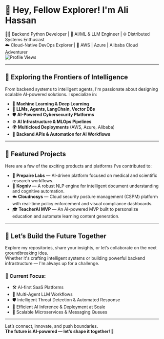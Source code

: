 # 🚀 Hey, Fellow Explorer! I'm Ali Hassan

👨‍💻 Backend Python Developer | 🤖 AI/ML & LLM Engineer | 🌐 Distributed Systems Enthusiast  
☁️ Cloud-Native DevOps Explorer | 🚀 AWS | Azure | Alibaba Cloud Adventurer  
![Profile Views](https://komarev.com/ghpvc/?username=alihssan)

---

## 🧠 Exploring the Frontiers of Intelligence

From backend systems to intelligent agents, I'm passionate about designing scalable AI-powered solutions. I specialize in:

- 🧬 **Machine Learning & Deep Learning**  
- 🧠 **LLMs, Agents, LangChain, Vector DBs**  
- 🛡️ **AI-Powered Cybersecurity Platforms**  
- ⚙️ **AI Infrastructure & MLOps Pipelines**  
- 🌍 **Multicloud Deployments** (AWS, Azure, Alibaba)  
- 🧪 **Backend APIs & Automation for AI Workflows**

---

## 🚀 Featured Projects

Here are a few of the exciting products and platforms I've contributed to:

- 🔬 **Prepaire Labs** — AI-driven platform focused on medical and scientific research workflows.
- 🧠 **Kogniv** — A robust NLP engine for intelligent document understanding and cognitive automation.
- ☁️ **Cloudnosys** — Cloud security posture management (CSPM) platform with real-time policy enforcement and visual compliance dashboards.
- 🎓 **TeacherAI MVP** — An AI-powered MVP built to personalize education and automate learning content generation.

---

## 👾 Let’s Build the Future Together

Explore my repositories, share your insights, or let’s collaborate on the next groundbreaking idea.  
Whether it's crafting intelligent systems or building powerful backend infrastructure — I'm always up for a challenge.

### 🚧 Current Focus:
- 🛠️ AI-first SaaS Platforms  
- 🔁 Multi-Agent LLM Workflows  
- 🛡️ Intelligent Threat Detection & Automated Response  
- 🎯 Efficient AI Inference & Deployment at Scale  
- 🚀 Scalable Microservices & Messaging Queues

---

Let’s connect, innovate, and push boundaries.  
**The future is AI-powered — let’s shape it together! 🌟**
